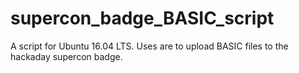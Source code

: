 # supercon_badge_BASIC_script
A script for Ubuntu 16.04 LTS. Uses are to upload BASIC files to the hackaday supercon badge.
